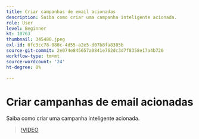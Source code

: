 ```yaml
---
title: Criar campanhas de email acionadas
description: Saiba como criar uma campanha inteligente acionada.
role: User
level: Beginner
kt: 10763
thumbnail: 345480.jpeg
exl-id: 0fc3cc78-080c-4d55-a2e5-d07b8fa8305b
source-git-commit: 2e074e845657a0841e762dc3d7f8358e17a4b720
workflow-type: tm+mt
source-wordcount: '24'
ht-degree: 0%

---
```


# Criar campanhas de email acionadas

Saiba como criar uma campanha inteligente acionada.

>[!VIDEO](https://video.tv.adobe.com/v/345480/?quality=12&learn=on)
